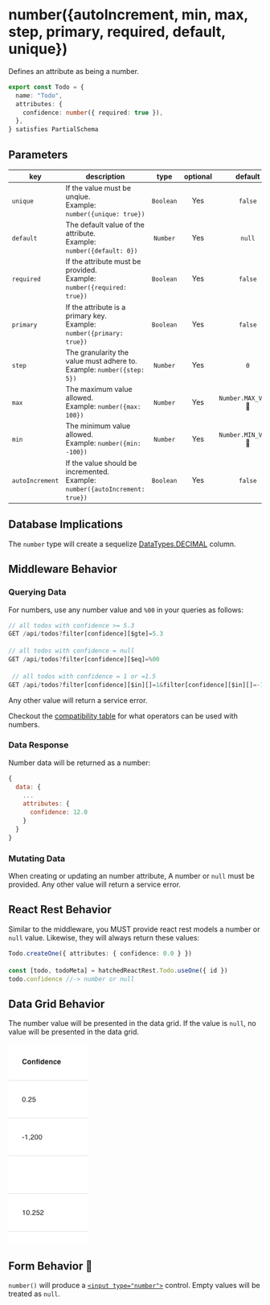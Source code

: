 # number({autoIncrement, min, max, step, primary, required, default, unique})

Defines an attribute as being a number.

```ts
export const Todo = {
  name: "Todo",
  attributes: {
    confidence: number({ required: true }),
  },
} satisfies PartialSchema
```

## Parameters

| key             | description                                                                        |   type    | optional |        default        |
| --------------- | ---------------------------------------------------------------------------------- | :-------: | :------: | :-------------------: |
| `unique`        | If the value must be unqiue. <br/> Example: `number({unique: true})`               | `Boolean` |   Yes    |        `false`        |
| `default`       | The default value of the attribute. <br/> Example: `number({default: 0})`          | `Number`  |   Yes    |        `null`         |
| `required`      | If the attribute must be provided. <br/> Example: `number({required: true})`       | `Boolean` |   Yes    |        `false`        |
| `primary`       | If the attribute is a primary key. <br/> Example: `number({primary: true})`        | `Boolean` |   Yes    |        `false`        |
| `step`          | The granularity the value must adhere to. <br/> Example: `number({step: 5})`       | `Number`  |   Yes    |          `0`          |
| `max`           | The maximum value allowed. <br/> Example: `number({max: 100})`                     | `Number`  |   Yes    | `Number.MAX_VALUE` 🛑 |
| `min`           | The minimum value allowed. <br/> Example: `number({min: -100})`                    | `Number`  |   Yes    | `Number.MIN_VALUE` 🛑 |
| `autoIncrement` | If the value should be incremented. <br/> Example: `number({autoIncrement: true})` | `Boolean` |   Yes    |        `false`        |

## Database Implications

The `number` type will create a sequelize [DataTypes.DECIMAL](https://sequelize.org/docs/v6/core-concepts/model-basics/#numbers) column.

## Middleware Behavior

### Querying Data

For numbers, use any number value and `%00` in your queries as follows:

```js
// all todos with confidence >= 5.3
GET /api/todos?filter[confidence][$gte]=5.3

// all todos with confidence = null
GET /api/todos?filter[confidence][$eq]=%00

 // all todos with confidence = 1 or =1.5
GET /api/todos?filter[confidence][$in][]=1&filter[confidence][$in][]=-1.5
```

Any other value will return a service error.

Checkout the [compatibility table](../../filtering-data/README.md#compatibility) for what operators can be used with numbers.

### Data Response

Number data will be returned as a number:

```js
{
  data: {
    ...
    attributes: {
      confidence: 12.0
    }
  }
}
```

### Mutating Data

When creating or updating an number attribute, A number or `null` must be provided. Any other value will return a service error.

## React Rest Behavior

Similar to the middleware, you MUST provide react rest models a number or `null` value. Likewise, they will always return these values:

```ts
Todo.createOne({ attributes: { confidence: 0.0 } })

const [todo, todoMeta] = hatchedReactRest.Todo.useOne({ id })
todo.confidence //-> number or null
```

## Data Grid Behavior

The number value will be presented in the data grid. If the value is `null`, no value will be presented in the data grid.

![Data Grid Example](../../attachments/number-column.png)

## Form Behavior 🛑

`number()` will produce a [`<input type="number">`](https://developer.mozilla.org/en-US/docs/Web/HTML/Element/input/number) control. Empty values will be treated as `null`.

